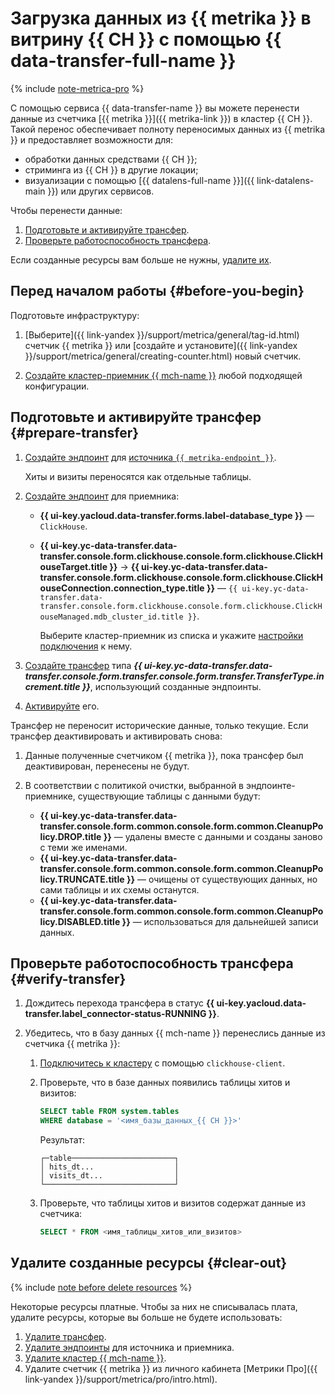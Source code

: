 
# Загрузка данных из {{ metrika }} в витрину {{ CH }} с помощью {{ data-transfer-full-name }}


{% include [note-metrica-pro](../../_includes/data-transfer/note-metrica-pro.md) %}

С помощью сервиса {{ data-transfer-name }} вы можете перенести данные из счетчика [{{ metrika }}]({{ metrika-link }}) в кластер {{ CH }}. Такой перенос обеспечивает полноту переносимых данных из {{ metrika }} и предоставляет возможности для:

* обработки данных средствами {{ CH }};
* стриминга из {{ CH }} в другие локации;
* визуализации с помощью [{{ datalens-full-name }}]({{ link-datalens-main }}) или других сервисов.

Чтобы перенести данные:

1. [Подготовьте и активируйте трансфер](#prepare-transfer).
1. [Проверьте работоспособность трансфера](#verify-transfer).

Если созданные ресурсы вам больше не нужны, [удалите их](#clear-out).

## Перед началом работы {#before-you-begin}

Подготовьте инфраструктуру:

1. [Выберите]({{ link-yandex }}/support/metrica/general/tag-id.html) счетчик {{ metrika }} или [создайте и установите]({{ link-yandex }}/support/metrica/general/creating-counter.html) новый счетчик.

1. [Создайте кластер-приемник {{ mch-name }}](../../managed-clickhouse/operations/cluster-create.md) любой подходящей конфигурации.

## Подготовьте и активируйте трансфер {#prepare-transfer}

1. [Создайте эндпоинт](../../data-transfer/operations/endpoint/index.md#create) для [источника `{{ metrika-endpoint }}`](../../data-transfer/operations/endpoint/source/metrika.md).

    Хиты и визиты переносятся как отдельные таблицы.

1. [Создайте эндпоинт](../../data-transfer/operations/endpoint/index.md#create) для приемника:

    * **{{ ui-key.yacloud.data-transfer.forms.label-database_type }}** — `ClickHouse`.
    * **{{ ui-key.yc-data-transfer.data-transfer.console.form.clickhouse.console.form.clickhouse.ClickHouseTarget.title }}** → **{{ ui-key.yc-data-transfer.data-transfer.console.form.clickhouse.console.form.clickhouse.ClickHouseConnection.connection_type.title }}** — `{{ ui-key.yc-data-transfer.data-transfer.console.form.clickhouse.console.form.clickhouse.ClickHouseManaged.mdb_cluster_id.title }}`.

        Выберите кластер-приемник из списка и укажите [настройки подключения](../../data-transfer/operations/endpoint/target/clickhouse.md) к нему.

1. [Создайте трансфер](../../data-transfer/operations/transfer.md#create) типа **_{{ ui-key.yc-data-transfer.data-transfer.console.form.transfer.console.form.transfer.TransferType.increment.title }}_**, использующий созданные эндпоинты.
1. [Активируйте](../../data-transfer/operations/transfer.md#activate) его.

Трансфер не переносит исторические данные, только текущие. Если трансфер деактивировать и активировать снова:

1. Данные полученные счетчиком {{ metrika }}, пока трансфер был деактивирован, перенесены не будут.
1. В соответствии с политикой очистки, выбранной в эндпоинте-приемнике, существующие таблицы с данными будут:

    * **{{ ui-key.yc-data-transfer.data-transfer.console.form.common.console.form.common.CleanupPolicy.DROP.title }}** — удалены вместе с данными и созданы заново с теми же именами.
    * **{{ ui-key.yc-data-transfer.data-transfer.console.form.common.console.form.common.CleanupPolicy.TRUNCATE.title }}** — очищены от существующих данных, но сами таблицы и их схемы останутся.
    * **{{ ui-key.yc-data-transfer.data-transfer.console.form.common.console.form.common.CleanupPolicy.DISABLED.title }}** — использоваться для дальнейшей записи данных.

## Проверьте работоспособность трансфера {#verify-transfer}

1. Дождитесь перехода трансфера в статус **{{ ui-key.yacloud.data-transfer.label_connector-status-RUNNING }}**.

1. Убедитесь, что в базу данных {{ mch-name }} перенеслись данные из счетчика {{ metrika }}:

    1. [Подключитесь к кластеру](../../managed-clickhouse/operations/connect/clients.md#clickhouse-client) с помощью `clickhouse-client`.

    1. Проверьте, что в базе данных появились таблицы хитов и визитов:

        ```sql
        SELECT table FROM system.tables
        WHERE database = '<имя_базы_данных_{{ CH }}>'
        ```

        Результат:

        ```text
        ┌─table───────────────────────┐
        │ hits_dt...                  │
        │ visits_dt...                │
        └─────────────────────────────┘
        ```

    1. Проверьте, что таблицы хитов и визитов содержат данные из счетчика:

        ```sql
        SELECT * FROM <имя_таблицы_хитов_или_визитов>
        ```

## Удалите созданные ресурсы {#clear-out}

{% include [note before delete resources](../../_includes/mdb/note-before-delete-resources.md) %}

Некоторые ресурсы платные. Чтобы за них не списывалась плата, удалите ресурсы, которые вы больше не будете использовать:

1. [Удалите трансфер](../../data-transfer/operations/transfer.md#delete-transfer).
1. [Удалите эндпоинты](../../data-transfer/operations/endpoint/index.md#delete) для источника и приемника.
1. [Удалите кластер {{ mch-name }}](../../managed-clickhouse/operations/cluster-delete.md).
1. Удалите счетчик {{ metrika }} из личного кабинета [Метрики Про]({{ link-yandex }}/support/metrica/pro/intro.html).

